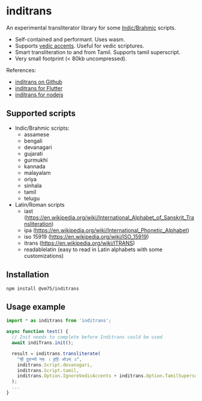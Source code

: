 # inditrans

An experimental transliterator library for some [Indic/Brahmic](https://en.wikipedia.org/wiki/Brahmic_scripts) scripts.

- Self-contained and performant. Uses wasm.
- Supports [vedic accents](https://en.wikipedia.org/wiki/Vedic_accent). Useful for vedic scriptures.
- Smart transliteration to and from Tamil. Supports tamil superscript.
- Very small footprint (< 80kb uncompressed).

References:

- [inditrans on Github](https://github.com/vm75/inditrans)
- [inditrans for Flutter](https://pub.dev/packages/inditrans)
- [inditrans for nodejs](https://www.npmjs.com/package/@vm75/inditrans)

## Supported scripts

- Indic/Brahmic scripts:
  - assamese
  - bengali
  - devanagari
  - gujarati
  - gurmukhi
  - kannada
  - malayalam
  - oriya
  - sinhala
  - tamil
  - telugu
- Latin/Roman scripts
  - iast (https://en.wikipedia.org/wiki/International_Alphabet_of_Sanskrit_Transliteration)
  - ipa (https://en.wikipedia.org/wiki/International_Phonetic_Alphabet)
  - iso 15919 (https://en.wikipedia.org/wiki/ISO_15919)
  - itrans (https://en.wikipedia.org/wiki/ITRANS)
  - readablelatin (easy to read in Latin alphabets with some customizations)

## Installation

```
npm install @vm75/inditrans
```

## Usage example

```javascript
import * as inditrans from 'inditrans';

async function test() {
  // Init needs to complete before Inditrans could be used
  await indiTrans.init();

  result = inditrans.transliterate(
    "श्री॒ गु॒रु॒भ्यो नमः॒ । ह॒रिः॒ ओ३म् ॥",
    inditrans.Script.devanagari,
    inditrans.Script.tamil,
    inditrans.Option.IgnoreVedicAccents + inditrans.Option.TamilSuperscripted
  );
  ...
}
```
